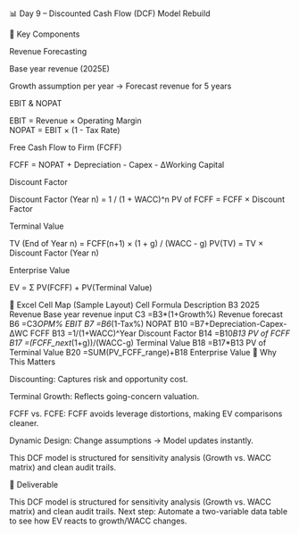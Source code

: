 📊 Day 9 – Discounted Cash Flow (DCF) Model Rebuild

🔹 Key Components

Revenue Forecasting

Base year revenue (2025E)

Growth assumption per year → Forecast revenue for 5 years

EBIT & NOPAT

EBIT = Revenue × Operating Margin  
NOPAT = EBIT × (1 - Tax Rate)


Free Cash Flow to Firm (FCFF)

FCFF = NOPAT + Depreciation - Capex - ΔWorking Capital


Discount Factor

Discount Factor (Year n) = 1 / (1 + WACC)^n
PV of FCFF = FCFF × Discount Factor


Terminal Value

TV (End of Year n) = FCFF(n+1) × (1 + g) / (WACC - g)
PV(TV) = TV × Discount Factor (Year n)


Enterprise Value

EV = Σ PV(FCFF) + PV(Terminal Value)

🔹 Excel Cell Map (Sample Layout)
Cell	Formula	Description
B3	2025 Revenue	Base year revenue input
C3	=B3*(1+Growth%)	Revenue forecast
B6	=C3*OPM%	EBIT
B7	=B6*(1-Tax%)	NOPAT
B10	=B7+Depreciation-Capex-ΔWC	FCFF
B13	=1/(1+WACC)^Year	Discount Factor
B14	=B10*B13	PV of FCFF
B17	=(FCFF_next*(1+g))/(WACC-g)	Terminal Value
B18	=B17*B13	PV of Terminal Value
B20	=SUM(PV_FCFF_range)+B18	Enterprise Value
🔹 Why This Matters

Discounting: Captures risk and opportunity cost.

Terminal Growth: Reflects going-concern valuation.

FCFF vs. FCFE: FCFF avoids leverage distortions, making EV comparisons cleaner.

Dynamic Design: Change assumptions → Model updates instantly.


This DCF model is structured for sensitivity analysis (Growth vs. WACC matrix) and clean audit trails. 


🔹 Deliverable

This DCF model is structured for sensitivity analysis (Growth vs. WACC matrix) and clean audit trails. Next step: Automate a two-variable data table to see how EV reacts to growth/WACC changes.

